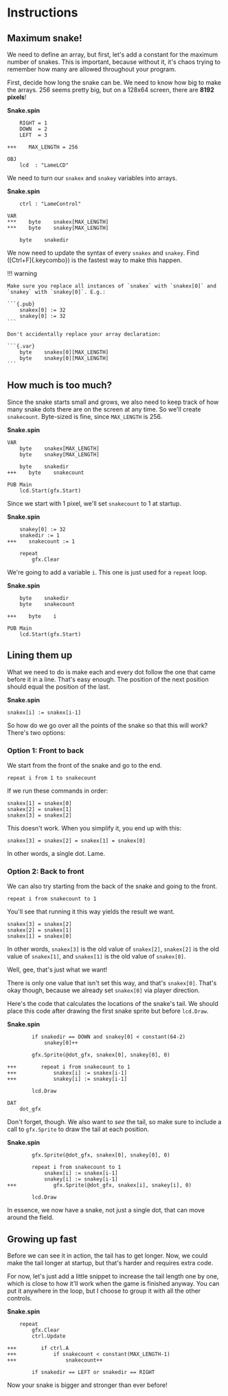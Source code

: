 # Instructions

## Maximum snake!

We need to define an array, but first, let's add a constant for the
maximum number of snakes. This is important, because without it, it's
chaos trying to remember how many are allowed throughout your program.

First, decide how long the snake can be. We need to know how big to make
the arrays. 256 seems pretty big, but on a 128x64 screen, there are
**8192 pixels**!

**Snake.spin**

```{.con}
    RIGHT = 1
    DOWN  = 2
    LEFT  = 3

+++    MAX_LENGTH = 256

OBJ
    lcd  : "LameLCD"
```

We need to turn our `snakex` and `snakey` variables into arrays.

**Snake.spin**

```{.obj}
    ctrl : "LameControl"

VAR
***    byte    snakex[MAX_LENGTH]
***    byte    snakey[MAX_LENGTH]

    byte    snakedir
```

We now need to update the syntax of every `snakex` and `snakey`. Find
([Ctrl+F]{.keycombo}) is the fastest way to make this happen.

!!! warning

    Make sure you replace all instances of `snakex` with `snakex[0]` and
    `snakey` with `snakey[0]`. E.g.:

    ```{.pub}
        snakex[0] := 32
        snakey[0] := 32
    ```

    Don't accidentally replace your array declaration:

    ```{.var}
        byte    snakex[0][MAX_LENGTH]
        byte    snakey[0][MAX_LENGTH]
    ```

## How much is too much?

Since the snake starts small and grows, we also need to keep track of
how many snake dots there are on the screen at any time. So we'll create
`snakecount`. Byte-sized is fine, since `MAX_LENGTH` is 256.

**Snake.spin**

```{.var}
VAR
    byte    snakex[MAX_LENGTH]
    byte    snakey[MAX_LENGTH]

    byte    snakedir
+++    byte    snakecount

PUB Main
    lcd.Start(gfx.Start)
```

Since we start with 1 pixel, we'll set `snakecount` to 1 at startup.

**Snake.spin**

```{.pub}
    snakey[0] := 32
    snakedir := 1
+++    snakecount := 1

    repeat
        gfx.Clear
```

We're going to add a variable `i`. This one is just used for a `repeat`
loop.

**Snake.spin**

```{.var}
    byte    snakedir
    byte    snakecount

+++    byte    i

PUB Main
    lcd.Start(gfx.Start)
```

## Lining them up

What we need to do is make each and every dot follow the one that came
before it in a line. That's easy enough. The position of the next
position should equal the position of the last.

**Snake.spin**

```{.pub}
snakex[i] := snakex[i-1]
```

So how do we go over all the points of the snake so that this will work?
There's two options:

### Option 1: Front to back

We start from the front of the snake and go to the end.

`repeat i from 1 to snakecount`

If we run these commands in order:

    snakex[1] = snakex[0]
    snakex[2] = snakex[1]
    snakex[3] = snakex[2]

This doesn't work. When you simplify it, you end up with this:

    snakex[3] = snakex[2] = snakex[1] = snakex[0]

In other words, a single dot. Lame.

### Option 2: Back to front

We can also try starting from the back of the snake and going to the
front.

```
repeat i from snakecount to 1
```

You'll see that running it this way yields the result we want.

    snakex[3] = snakex[2]
    snakex[2] = snakex[1]
    snakex[1] = snakex[0]

In other words, `snakex[3]` is the old value of `snakex[2]`, `snakex[2]`
is the old value of `snakex[1]`, and `snakex[1]` is the old value of
`snakex[0]`.

Well, gee, that's just what we want!

There is only one value that isn't set this way, and that's `snakex[0]`.
That's okay though, because we already set `snakex[0]` via player
direction.

Here's the code that calculates the locations of the snake's tail. We
should place this code after drawing the first snake sprite but before
`lcd.Draw`.

**Snake.spin**

```{.pub}
        if snakedir == DOWN and snakey[0] < constant(64-2)
            snakey[0]++

        gfx.Sprite(@dot_gfx, snakex[0], snakey[0], 0)

+++        repeat i from snakecount to 1
+++            snakex[i] := snakex[i-1]
+++            snakey[i] := snakey[i-1]

        lcd.Draw

DAT
    dot_gfx
```

Don't forget, though. We also want to _see_ the tail, so make sure to
include a call to `gfx.Sprite` to draw the tail at each position.

**Snake.spin**

```{.pub}
        gfx.Sprite(@dot_gfx, snakex[0], snakey[0], 0)

        repeat i from snakecount to 1
            snakex[i] := snakex[i-1]
            snakey[i] := snakey[i-1]
+++            gfx.Sprite(@dot_gfx, snakex[i], snakey[i], 0)

        lcd.Draw
```

In essence, we now have a snake, not just a single dot, that can move
around the field.

## Growing up fast

Before we can see it in action, the tail has to get longer. Now, we
could make the tail longer at startup, but that's harder and requires
extra code.

For now, let's just add a little snippet to increase the tail length one
by one, which is close to how it'll work when the game is finished
anyway. You can put it anywhere in the loop, but I choose to group it
with all the other controls.

**Snake.spin**

```{.pub}
    repeat
        gfx.Clear
        ctrl.Update

+++        if ctrl.A
+++            if snakecount < constant(MAX_LENGTH-1)
+++                snakecount++

        if snakedir == LEFT or snakedir == RIGHT
```

Now your snake is bigger and stronger than ever before!
